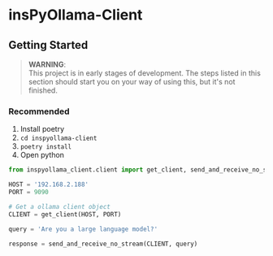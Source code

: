 # insPyOllama-Client

## Getting Started

> __WARNING__:
>     <br>This project is in early stages of development. The steps listed in this section should start you on your way of using this, but it's not finished.

### Recommended

1) Install poetry
2) `cd inspyollama-client`
3) `poetry install`
4) Open python

```python
from inspyollama_client.client import get_client, send_and_receive_no_stream

HOST = '192.168.2.188'
PORT = 9090

# Get a ollama client object
CLIENT = get_client(HOST, PORT)

query = 'Are you a large language model?'

response = send_and_receive_no_stream(CLIENT, query)

```
